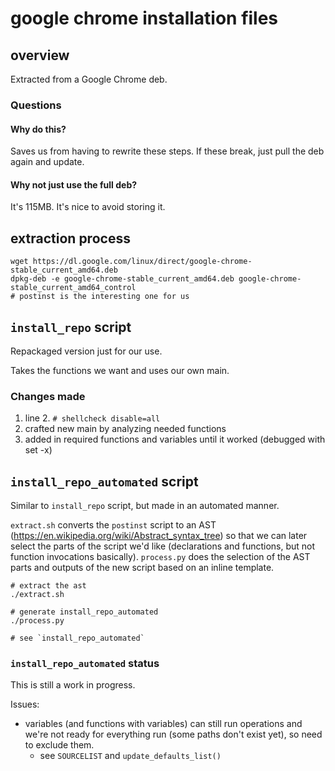 # google chrome installation files

## overview

Extracted from a Google Chrome deb.

### Questions

#### Why do this?

Saves us from having to rewrite these steps. If these break, just pull the deb again and update.

#### Why not just use the full deb?

It's 115MB. It's nice to avoid storing it.

## extraction process

```
wget https://dl.google.com/linux/direct/google-chrome-stable_current_amd64.deb
dpkg-deb -e google-chrome-stable_current_amd64.deb google-chrome-stable_current_amd64_control
# postinst is the interesting one for us
```

## `install_repo` script

Repackaged version just for our use.

Takes the functions we want and uses our own main.

### Changes made

1. line 2. `# shellcheck disable=all`
2. crafted new main by analyzing needed functions
3. added in required functions and variables until it worked (debugged with set -x)

## `install_repo_automated` script

Similar to `install_repo` script, but made in an automated manner.

`extract.sh` converts the `postinst` script to an AST (https://en.wikipedia.org/wiki/Abstract_syntax_tree) so that we can later select the parts of the script we'd like (declarations and functions, but not function invocations basically). `process.py` does the selection of the AST parts and outputs of the new script based on an inline template.

```
# extract the ast
./extract.sh

# generate install_repo_automated
./process.py

# see `install_repo_automated`
```

### `install_repo_automated` status

This is still a work in progress.

Issues:
- variables (and functions with variables) can still run operations and we're not ready for everything run (some paths don't exist yet), so need to exclude them.
  - see `SOURCELIST` and `update_defaults_list()`
